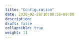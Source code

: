 ```yaml
---
title: "Configuration"
date: 2020-02-28T10:08:56+09:00
description: 
draft: false
collapsible: true
weight: 11
---
```

